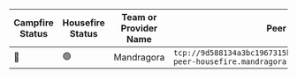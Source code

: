 <!--
This table is intended to provide a clear overview of the Tools and Services
available in our community.

Please fill in the columns as follows:

1. **Campfire Status**: Use the appropriate emoji:
   - 🟢 : Live (the service is functional and accessible)
   - 🔴 : Offline (the service is temporarily unavailable)
   - 🛠️ : Under Maintenance (the service is being updated or repaired)

2. **Housefire Status**: Use the same emojis as above to indicate the current status of the service for this specific env.

3. **Team or Provider Name**: The name of the team or the provider responsible for the service.

4. **Peer Address**: The peer address.

**Note:** To add a new row, just copy an existing line and replace the details, ensuring you keep the "|" character as a column separator.
-->

| Campfire Status | Housefire Status | Team or Provider Name | Peer Address             | 
|-----------------|------------------|-----------|-----------------|
|🔴|🟢|Mandragora|`tcp://9d588134a3bc1967315b27930ca95846f4373aab@namada-peer-housefire.mandragora.io:26656`|
